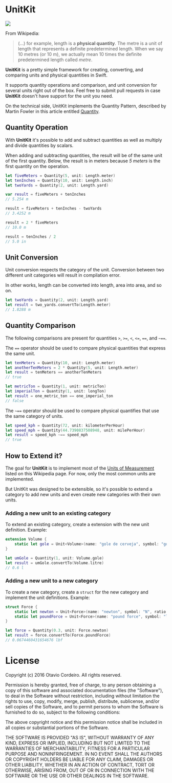 # UnitKit

![](https://upload.wikimedia.org/wikipedia/commons/a/a3/Weights_and_Measures_office.jpg)

From Wikipedia:

> (...) for example, length is a **physical quantity**. The metre is a unit of length that represents a definite predetermined length. When we say 10 metres (or 10 m), we actually mean 10 times the definite predetermined length called *metre*.

**UnitKit** is a pretty simple framework for creating, converting, and comparing units and physical quantities in Swift.

It supports quantity operations and comparison, and unit conversion for several units right out of the box. Feel free to submit pull requests in case **UnitKit** doesn't have support for the unit you need.

On the technical side, UnitKit implements the Quantity Pattern, described by Martin Fowler in this article entitled [Quantity](http://martinfowler.com/eaaDev/quantity.html).

## Quantity Operation

With **UnitKit** it's possible to add and subtract quantities as well as multiply and divide quantities by scalars.

When adding and subtracting quantities, the result will be of the same unit of the first quantity. Below, the result is in meters because *5 meters* is the first quantity on the operation.

```swift
let fiveMeters = Quantity(5, unit: Length.meter)
let tenInches = Quantity(10, unit: Length.inch)
let twoYards = Quantity(2, unit: Length.yard)

var result = fiveMeters + tenInches
// 5.254 m

result = fiveMeters + tenInches - twoYards
// 3.4252 m

result = 2 * fiveMeters
// 10.0 m

result = tenInches / 2
// 5.0 in
```

## Unit Conversion

Unit conversion respects the category of the unit. Conversion between two different unit categories will result in compilation error.

In other works, length can be converted into length, area into area, and so on.

```swift
let twoYards = Quantity(2, unit: Length.yard)
let result = two_yards.convertTo(Length.meter)
// 1.8288 m
```

## Quantity Comparison

The following comparisons are present for quantities ``>``, ``>=``, ``<``, ``<=``, ``==``, and ``~==``.

The ``==`` operator should be used to compare physical quantities that express the same unit.

```swift
let tenMeters = Quantity(10, unit: Length.meter)
let anotherTenMeters = 2 * Quantity(5, unit: Length.meter)
let result = tenMeters == anotherTenMeters
// true

let metricTon = Quantity(1, unit: metricTon)
let imperialTon = Quantity(1, unit: longTon)
let result = one_metric_ton == one_imperial_ton
// false
```

The ``~==`` operator should be used to compare physical quantifies that use the same category of units.

```swift
let speed_kph = Quantity(72, unit: kilometerPerHour)
let speed_mph = Quantity(44.7390837508948, unit: milePerHour)
let result = speed_kph ~== speed_mph
// true
```

## How to Extend it?

The goal for **UnitKit** is to implement most of the [Units of Measurement](https://en.wikipedia.org/wiki/Conversion_of_units) listed on this Wikipedia page. For now, only the most common units are implemented.

But UnitKit was designed to be extensible, so it's possible to extend a category to add new units and even create new categories with their own units.

### Adding a new unit to an existing category

To extend an existing category, create a extension with the new unit definition. Example:

```swift
extension Volume {
    static let gole = Unit<Volume>(name: "gole de cerveja", symbol: "gol", ratio: 6e-1)
}

let umGole = Quantity(1, unit: Volume.gole)
let result = umGole.convertTo(Volume.litre)
// 0.6 l
```

### Adding a new unit to a new category

To create a new category, create a ``struct`` for the new category and implement the unit definitions. Example:

```swift
struct Force {
    static let newton = Unit<Force>(name: "newton", symbol: "N", ratio: 1)
    static let poundForce = Unit<Force>(name: "pound force", symbol: "lbf", ratio: 4448e-3)
}

let force = Quantity(0.3, unit: Force.newton)
let result = force.convertTo(Force.poundForce)
// 0.0674460431654676 lbf
```

# License

Copyright (c) 2016 Otavio Cordeiro. All rights reserved.

Permission is hereby granted, free of charge, to any person obtaining a copy of this software and associated documentation files (the "Software"), to deal in the Software without restriction, including without limitation the rights to use, copy, modify, merge, publish, distribute, sublicense, and/or sell copies of the Software, and to permit persons to whom the Software is furnished to do so, subject to the following conditions:

The above copyright notice and this permission notice shall be included in all copies or substantial portions of the Software.

THE SOFTWARE IS PROVIDED "AS IS", WITHOUT WARRANTY OF ANY KIND, EXPRESS OR IMPLIED, INCLUDING BUT NOT LIMITED TO THE WARRANTIES OF MERCHANTABILITY, FITNESS FOR A PARTICULAR PURPOSE AND NONINFRINGEMENT. IN NO EVENT SHALL THE AUTHORS OR COPYRIGHT HOLDERS BE LIABLE FOR ANY CLAIM, DAMAGES OR OTHER LIABILITY, WHETHER IN AN ACTION OF CONTRACT, TORT OR OTHERWISE, ARISING FROM, OUT OF OR IN CONNECTION WITH THE SOFTWARE OR THE USE OR OTHER DEALINGS IN THE SOFTWARE.
